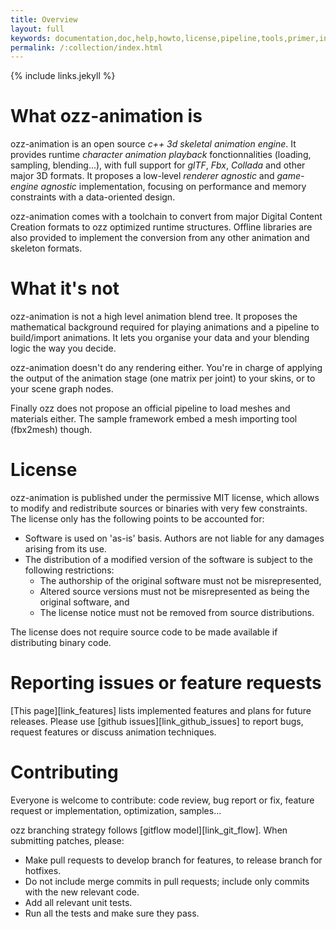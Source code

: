 ```yaml
---
title: Overview
layout: full
keywords: documentation,doc,help,howto,license,pipeline,tools,primer,introduction,definition
permalink: /:collection/index.html
---
```


{% include links.jekyll %}

What ozz-animation is
=====================

ozz-animation is an open source *c++ 3d skeletal animation engine*. It provides runtime *character animation playback* fonctionnalities (loading, sampling, blending...), with full support for *glTF*, *Fbx*, *Collada* and other major 3D formats. It proposes a low-level *renderer agnostic* and *game-engine agnostic* implementation, focusing on performance and memory constraints with a data-oriented design.

ozz-animation comes with a toolchain to convert from major Digital Content Creation formats to ozz optimized runtime structures. Offline libraries are also provided to implement the conversion from any other animation and skeleton formats.

What it's not
=============

ozz-animation is not a high level animation blend tree. It proposes the mathematical background required for playing animations and a pipeline to build/import animations. It lets you organise your data and your blending logic the way you decide.

ozz-animation doesn't do any rendering either. You're in charge of applying the output of the animation stage (one matrix per joint) to your skins, or to your scene graph nodes.

Finally ozz does not propose an official pipeline to load meshes and materials either. The sample framework embed a mesh importing tool (fbx2mesh) though.

License
=======

ozz-animation is published under the permissive MIT license, which allows to modify and redistribute sources or binaries with very few constraints. The license only has the following points to be accounted for:

- Software is used on 'as-is' basis. Authors are not liable for any damages arising from its use.
- The distribution of a modified version of the software is subject to the following restrictions:
  - The authorship of the original software must not be misrepresented,
  - Altered source versions must not be misrepresented as being the original software, and
  - The license notice must not be removed from source distributions.

The license does not require source code to be made available if distributing binary code.

Reporting issues or feature requests
====================================

[This page][link_features] lists implemented features and plans for future releases. Please use [github issues][link_github_issues] to report bugs, request features or discuss animation techniques.

Contributing
============
Everyone is welcome to contribute: code review, bug report or fix, feature request or implementation, optimization, samples...

ozz branching strategy follows [gitflow model][link_git_flow]. When submitting patches, please:

- Make pull requests to develop branch for features, to release branch for hotfixes.
- Do not include merge commits in pull requests; include only commits with the new relevant code.
- Add all relevant unit tests.
- Run all the tests and make sure they pass.